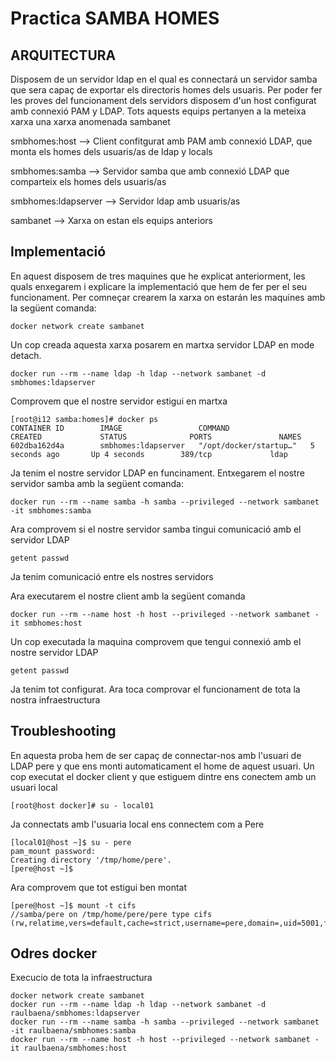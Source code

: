 # Practica SAMBA HOMES

## ARQUITECTURA

Disposem de un servidor ldap en el qual es connectará un servidor samba que sera capaç de exportar els directoris homes dels usuaris. Per poder fer les proves del funcionament dels servidors disposem d'un host configurat amb connexió PAM y LDAP. Tots aquests equips pertanyen a la meteixa xarxa una xarxa anomenada sambanet

smbhomes:host --> Client confitgurat amb PAM amb connexió LDAP, que monta els homes dels usuaris/as de ldap y locals

smbhomes:samba --> Servidor samba que amb connexió LDAP que comparteix els homes dels usuaris/as

smbhomes:ldapserver --> Servidor ldap amb usuaris/as

sambanet --> Xarxa on estan els equips anteriors

## Implementació 

En aquest disposem de tres maquines que he explicat anteriorment, les quals enxegarem i explicare la implementació que hem de fer per el seu funcionament. Per comneçar crearem la xarxa on estarán les maquines amb la següent comanda:
```
docker network create sambanet
```
Un cop creada aquesta xarxa posarem en martxa servidor LDAP en mode detach. 
```
docker run --rm --name ldap -h ldap --network sambanet -d smbhomes:ldapserver 
```

Comprovem que el nostre servidor estigui en martxa
```
[root@i12 samba:homes]# docker ps
CONTAINER ID        IMAGE                 COMMAND                  CREATED             STATUS              PORTS               NAMES
602dba162d4a        smbhomes:ldapserver   "/opt/docker/startup…"   5 seconds ago       Up 4 seconds        389/tcp             ldap
```
Ja tenim el nostre servidor LDAP en funcinament. Entxegarem el nostre servidor samba amb la següent comanda: 
```
docker run --rm --name samba -h samba --privileged --network sambanet -it smbhomes:samba
```
Ara comprovem si el nostre servidor samba tingui comunicació amb el servidor LDAP
```
getent passwd
```
Ja tenim comunicació entre els nostres servidors

Ara executarem el nostre client amb la següent comanda
```
docker run --rm --name host -h host --privileged --network sambanet -it smbhomes:host 
```
Un cop executada la maquina comprovem que tengui connexió amb el nostre servidor LDAP
```
getent passwd
```
Ja tenim tot configurat. Ara toca comprovar el funcionament de tota la nostra infraestructura

## Troubleshooting

En aquesta proba hem de ser capaç de connectar-nos amb l'usuari de LDAP pere y que ens monti automaticament el home de aquest usuari.
Un cop executat el docker client y que estiguem dintre ens conectem amb un usuari local
```
[root@host docker]# su - local01
```
Ja connectats amb l'usuaria local ens connectem com a Pere
```
[local01@host ~]$ su - pere
pam_mount password:
Creating directory '/tmp/home/pere'.
[pere@host ~]$ 
```
Ara comprovem que tot estigui ben montat
```
[pere@host ~]$ mount -t cifs
//samba/pere on /tmp/home/pere/pere type cifs (rw,relatime,vers=default,cache=strict,username=pere,domain=,uid=5001,forceuid,gid=5050,forcegid,addr=172.19.0.3,file_mode=0755,dir_mode=0755,soft,nounix,serverino,mapposix,rsize=1048576,wsize=1048576,echo_interval=60,actimeo=1)
```


## Odres docker 

Execucio de tota la infraestructura 
```
docker network create sambanet
docker run --rm --name ldap -h ldap --network sambanet -d raulbaena/smbhomes:ldapserver
docker run --rm --name samba -h samba --privileged --network sambanet -it raulbaena/smbhomes:samba
docker run --rm --name host -h host --privileged --network sambanet -it raulbaena/smbhomes:host
```





